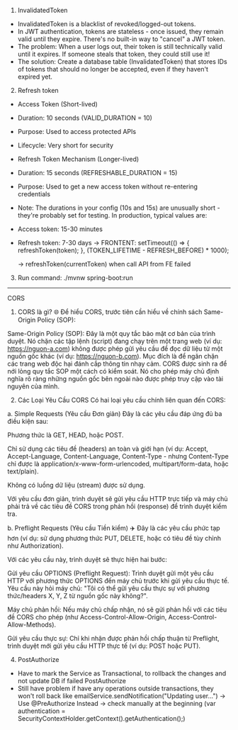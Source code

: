 1. InvalidatedToken

- InvalidatedToken is a blacklist of revoked/logged-out tokens.
- In JWT authentication, tokens are stateless - once issued, they remain valid until they expire. There's no built-in way to "cancel" a JWT token.
- The problem: When a user logs out, their token is still technically valid until it expires. If someone steals that token, they could still use it!
- The solution: Create a database table (InvalidatedToken) that stores IDs of tokens that should no longer be accepted, even if they haven't expired yet.

2. Refresh token

- Access Token (Short-lived)
- Duration: 10 seconds (VALID_DURATION = 10)
- Purpose: Used to access protected APIs
- Lifecycle: Very short for security
- Refresh Token Mechanism (Longer-lived)
- Duration: 15 seconds (REFRESHABLE_DURATION = 15)
- Purpose: Used to get a new access token without re-entering credentials

- Note: The durations in your config (10s and 15s) are unusually short - they're probably set for testing. In production, typical values are:
- Access token: 15-30 minutes
- Refresh token: 7-30 days
  -> FRONTENT: setTimeout(() => {
  refreshToken(token);
  }, (TOKEN_LIFETIME - REFRESH_BEFORE) \* 1000);

  -> refreshToken(currentToken) when call API from FE failed



3. Run command: ./mvnw spring-boot:run


-----
CORS

1. CORS là gì? 🌐
Để hiểu CORS, trước tiên cần hiểu về chính sách Same-Origin Policy (SOP):

Same-Origin Policy (SOP): Đây là một quy tắc bảo mật cơ bản của trình duyệt. Nó chặn các tập lệnh (script) đang chạy trên một trang web (ví dụ: https://nguon-a.com) không được phép gửi yêu cầu để đọc dữ liệu từ một nguồn gốc khác (ví dụ: https://nguon-b.com). Mục đích là để ngăn chặn các trang web độc hại đánh cắp thông tin nhạy cảm.
CORS được sinh ra để nới lỏng quy tắc SOP một cách có kiểm soát. Nó cho phép máy chủ định nghĩa rõ ràng những nguồn gốc bên ngoài nào được phép truy cập vào tài nguyên của mình.

2. Các Loại Yêu Cầu CORS
Có hai loại yêu cầu chính liên quan đến CORS:

a. Simple Requests (Yêu cầu Đơn giản)
Đây là các yêu cầu đáp ứng đủ ba điều kiện sau:

Phương thức là GET, HEAD, hoặc POST.

Chỉ sử dụng các tiêu đề (headers) an toàn và giới hạn (ví dụ: Accept, Accept-Language, Content-Language, Content-Type - nhưng Content-Type chỉ được là application/x-www-form-urlencoded, multipart/form-data, hoặc text/plain).

Không có luồng dữ liệu (stream) được sử dụng.

Với yêu cầu đơn giản, trình duyệt sẽ gửi yêu cầu HTTP trực tiếp và máy chủ phải trả về các tiêu đề CORS trong phản hồi (response) để trình duyệt kiểm tra.

b. Preflight Requests (Yêu cầu Tiền kiểm) ✈️
Đây là các yêu cầu phức tạp hơn (ví dụ: sử dụng phương thức PUT, DELETE, hoặc có tiêu đề tùy chỉnh như Authorization).

Với các yêu cầu này, trình duyệt sẽ thực hiện hai bước:

Gửi yêu cầu OPTIONS (Preflight Request): Trình duyệt gửi một yêu cầu HTTP với phương thức OPTIONS đến máy chủ trước khi gửi yêu cầu thực tế. Yêu cầu này hỏi máy chủ: "Tôi có thể gửi yêu cầu thực sự với phương thức/headers X, Y, Z từ nguồn gốc này không?".

Máy chủ phản hồi: Nếu máy chủ chấp nhận, nó sẽ gửi phản hồi với các tiêu đề CORS cho phép (như Access-Control-Allow-Origin, Access-Control-Allow-Methods).

Gửi yêu cầu thực sự: Chỉ khi nhận được phản hồi chấp thuận từ Preflight, trình duyệt mới gửi yêu cầu HTTP thực tế (ví dụ: POST hoặc PUT).



4. PostAuthorize
- Have to mark the Service as Transactional, to rollback the changes and not update DB if failed PostAuthorize
- Still have problem if have any operations outside transactions, they won't roll back like emailService.sendNotification("Updating user...")
-> Use @PreAuthorize Instead
-> check manually at the beginning (var authentication = SecurityContextHolder.getContext().getAuthentication();)